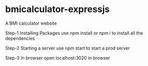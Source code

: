 # bmicalculator-expressjs
A BMI calculator website

Step-1 Installing Packages
use npm install or npm i to install all the dependencies

Step-2 Starting a server
use npm start to start a prod server

Step-3 In browser
open localhost:3020 in browser
